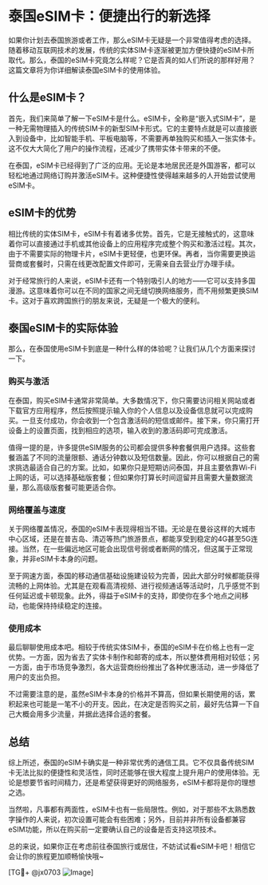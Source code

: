 # 泰国eSIM卡：便捷出行的新选择

如果你计划去泰国旅游或者工作，那么eSIM卡无疑是一个非常值得考虑的选择。随着移动互联网技术的发展，传统的实体SIM卡逐渐被更加方便快捷的eSIM卡所取代。那么，泰国的eSIM卡究竟怎么样呢？它是否真的如人们所说的那样好用？这篇文章将为你详细解读泰国eSIM卡的使用体验。

## 什么是eSIM卡？

首先，我们来简单了解一下eSIM卡是什么。eSIM卡，全称是“嵌入式SIM卡”，是一种无需物理插入的传统SIM卡的新型SIM卡形式。它的主要特点就是可以直接嵌入到设备中，比如智能手机、平板电脑等，不需要再单独购买和插入一张实体卡。这不仅大大简化了用户的操作流程，还减少了携带实体卡带来的不便。

在泰国，eSIM卡已经得到了广泛的应用。无论是本地居民还是外国游客，都可以轻松地通过网络订购并激活eSIM卡。这种便捷性使得越来越多的人开始尝试使用eSIM卡。

## eSIM卡的优势

相比传统的实体SIM卡，eSIM卡有着诸多优势。首先，它是无接触式的，这意味着你可以直接通过手机或其他设备上的应用程序完成整个购买和激活过程。其次，由于不需要实际的物理卡片，eSIM卡更轻便，也更环保。再者，当你需要更换运营商或套餐时，只需在线更改配置文件即可，无需亲自去营业厅办理手续。

对于经常旅行的人来说，eSIM卡还有一个特别吸引人的地方——它可以支持多国漫游。这意味着你可以在不同的国家之间无缝切换网络服务，而不用频繁更换SIM卡。这对于喜欢跨国旅行的朋友来说，无疑是一个极大的便利。

## 泰国eSIM卡的实际体验

那么，在泰国使用eSIM卡到底是一种什么样的体验呢？让我们从几个方面来探讨一下。

### 购买与激活

在泰国，购买eSIM卡通常非常简单。大多数情况下，你只需要访问相关网站或者下载官方应用程序，然后按照提示输入你的个人信息以及设备信息就可以完成购买。一旦支付成功，你会收到一个包含激活码的短信或邮件。接下来，你只需打开设备上的设置页面，找到相应的选项，输入收到的激活码即可完成激活。

值得一提的是，许多提供eSIM服务的公司都会提供多种套餐供用户选择。这些套餐涵盖了不同的流量限额、通话分钟数以及短信数量。因此，你可以根据自己的需求挑选最适合自己的方案。比如，如果你只是短期访问泰国，并且主要依靠Wi-Fi上网的话，可以选择基础版套餐；但如果你打算长时间逗留并且需要大量数据流量，那么高级版套餐可能更适合你。

### 网络覆盖与速度

关于网络覆盖情况，泰国的eSIM卡表现得相当不错。无论是在曼谷这样的大城市中心区域，还是在普吉岛、清迈等热门旅游景点，都能享受到稳定的4G甚至5G连接。当然，在一些偏远地区可能会出现信号弱或者断网的情况，但这属于正常现象，并非eSIM卡本身的问题。

至于网速方面，泰国的移动通信基础设施建设较为完善，因此大部分时候都能获得流畅的上网体验。尤其是在观看高清视频、进行视频通话等活动时，几乎感觉不到任何延迟或卡顿现象。此外，得益于eSIM卡的支持，即使你在多个地点之间移动，也能保持持续稳定的连接。

### 使用成本

最后聊聊使用成本吧。相较于传统实体SIM卡，泰国的eSIM卡在价格上也有一定优势。一方面，因为省去了实体卡制作和邮寄的成本，所以整体费用相对较低；另一方面，由于市场竞争激烈，各大运营商纷纷推出了各种优惠活动，进一步降低了用户的支出负担。

不过需要注意的是，虽然eSIM卡本身的价格并不算高，但如果长期使用的话，累积起来也可能是一笔不小的开支。因此，在决定是否购买之前，最好先估算一下自己大概会用多少流量，并据此选择合适的套餐。

## 总结

综上所述，泰国的eSIM卡确实是一种非常优秀的通信工具。它不仅具备传统SIM卡无法比拟的便捷性和灵活性，同时还能够在很大程度上提升用户的使用体验。无论是想要节省时间精力，还是希望获得更好的网络服务，eSIM卡都将是你的理想之选。

当然啦，凡事都有两面性，eSIM卡也有一些局限性。例如，对于那些不太熟悉数字操作的人来说，初次设置可能会有些困难；另外，目前并非所有设备都兼容eSIM功能，所以在购买前一定要确认自己的设备是否支持这项技术。

总的来说，如果你正在考虑前往泰国旅行或居住，不妨试试看eSIM卡吧！相信它会让你的旅程更加顺畅愉快哦~

[TG💪+ @jx0703 ![Image](https://github.com/user-attachments/assets/dbca1d08-cadb-493c-b0ec-ad6f7a83f270)]